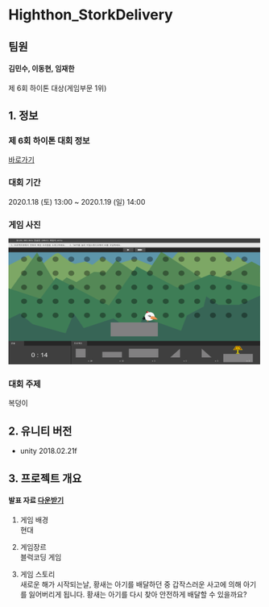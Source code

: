 # Highthon_StorkDelivery

## 팀원
#### 김민수, 이동현, 임재한

제 6회 하이톤 대상(게임부문 1위)<br/>

## 1. 정보

### 제 6회 하이톤 대회 정보
[바로가기](https://www.facebook.com/plugins/post.php?href=https%3A%2F%2Fwww.facebook.com%2Fhighthon%2Fposts%2F468121193874288)

### 대회 기간
2020.1.18 (토) 13:00 ~ 2020.1.19 (일) 14:00

### 게임 사진
<img src="https://github.com/gksmfahd78/Highthon_StorkDelivery/blob/master/Public/img/gam2.png" width="500px" height="250">

### 대회 주제
복덩이

## 2. 유니티 버전
* unity 2018.02.21f

## 3. 프로젝트 개요
#### 발표 자료 [다운받기](https://github.com/gksmfahd78/Highthon_StorkDelivery/blob/master/Public/ppt/3%EB%AA%85%EA%B0%99%EC%9D%802%EB%AA%85.pptx)

1. 게임 배경<br/>
현대<br/>

2. 게임장르<br/>
블럭코딩 게임<br/>

3. 게임 스토리<br/>
새로운 해가 시작되는날, 황새는 아기를 배달하던 중 갑작스러운 사고에 의해 아기를 잃어버리게 됩니다. 황새는 아기를 다시 찾아 안전하게 배달할 수 있을까요?<br/>
